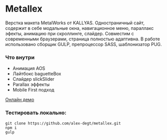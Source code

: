 # Metallex
Верстка макета MetalWorks от KALLYAS. Одностраничный сайт, содержит в себе модальные окна, навигационное меню, параллакс эфекты, анимацию при скроллинге, слайдер. Совместим с современными браузерами, страница полностью адаптивна. В работе использовано сборщик GULP, препроцессор SASS, шаблонизатор PUG.

### Что внутри
* Анимация AOS
* Лайтбокс baguetteBox
* Слайдер slickSlider
* Parallax эффекты
* Mobile First подход

[Онлайн демо](https://alex-degt.github.io/metallex/)

### Тестировать локально:
```
git clone https://github.com/alex-degt/metallex.git
npm i
gulp
```
